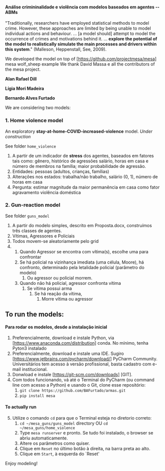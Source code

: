 #### Análise crimininalidade e violência com modelos baseados em agentes -- ABMs

"Traditionally, researchers have employed statistical methods to model crime. However, these approaches
are limited by being unable to model individual actions and behaviour. ... [a model should] attempt to model
the occurrence of crimes and motivations behind it. ... **explore the potential of the model to realistically
simulate the main processes and drivers within this system**." (Malleson, Heppenstall, See, 2009).  

We developed the model on top of [https://github.com/projectmesa/mesa] mesa wolf_sheep example
We thank David Massa e all the contributors of the mesa project. 

**Alan Rafael Dill**

**Lígia Mori Madeira**

**Bernardo Alves Furtado**

We are considering two models: 

### 1. Home violence model

An exploratory **stay-at-home-COVID-increased-violence** model. *Under construction*

See folder `home_violence`

1. A partir de um indicador de **stress** dos agentes, baseados em fatores tais como: gênero, histórico de agressões
salário, horas em casa e número de membros na família; maior probabilidade de agressão.
2. Entidades: pessoas (adultos, crianças, famílias)
3. Alterações nos estados: trabalha/não trabalho, salário (0, 1), número de horas em casa
4. Pergunta: estimar magnitude da maior permanência em casa como fator agravamento violência doméstica

### 2. Gun-reaction model

See folder `guns_model`

1. A partir do modelo simples, descrito em Proposta.docx, construímos três classes de agentes.
2. Vítimas, Agressores e Policiais
3. Todos movem-se aleatoriamente pelo grid
4. 1. Quando Agressor se encontra com vítima(s), escolhe uma para confrontar
   2. Se há policial na vizinhança imediata (uma célula, Moore), há confronto, determinado pela letalidade policial (parâmetro do modelo)
        1. Ou agressor ou policial morrem.
   3. Quando não há policial, agressor confronta vítima
        1. Se vítima possui arma
            1. Se há reação da vítima, 
                1. Morre vítima ou agressor  

## To run the models:
#### Para rodar os modelos, desde a instalação inicial

1. Preferencialmente, download e instale Python, via [https://www.anaconda.com/distribution] conda. No mínimo, tenha Pyton3 instalado
2. Preferencialmente, download e instale uma IDE. Sugiro [https://www.jetbrains.com/pycharm/download/] PyCharm Community. Universitários tem acesso à versão profissional, basta cadastro com e-mail institucional. 
3. Donwload e instale [https://git-scm.com/downloads] [GIT].
4. Com todos funcionando, vá até o Terminal do PyCharm (ou command line com acesso a Python) e usando o Git, clone esse repositório:
    1. `git clone https://github.com/BAFurtado/armas.git`  
    2. `pip install mesa`
    
#### To actually run
5. Utilize o comando `cd` para que o Terminal esteja no diretorio correto: 
    1. `cd ~/mesa_guns/guns_model` directory OU `cd ~/mesa_guns/home_violence`
    2. Type `mesa runserver` e pronto. Se tudo foi instalado, o browser se abriu automaticamente. 
    3. Altere os parâmetros como quiser.
    4. Clique em `Reset` no último botão à direita, na barra preta ao alto.
    5. Clique em `Start`, à esquerda do `Reset'
    
Enjoy modeling!
